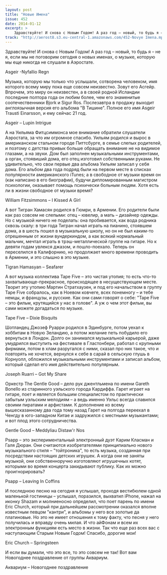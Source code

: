 ```yaml
---
layout: post
title: "Новые Имена"
issue: 452
date: 2014-01-12
excerpt: >
    Здравствуйте! И снова с Новым Годом! А раз год – новый, то будь я – не я, если мы не поговорим сегодня о новых именах, о музыке, которую мы еще никогда не слушали в Аэростате.
track: "http://aerost8.s3.eu-central-1.amazonaws.com/452-Novye Imena.mp3"
---
```


Здравствуйте! И снова с Новым Годом! А раз год – новый, то будь я – не я, если мы не поговорим сегодня о новых именах, о музыке, которую мы еще никогда не слушали в Аэростате.

Asgeir -Nyfallio Regn

Музыка, которую мы только что услышали, сотворена человеком, имя которого всему миру пока еще совсем неизвестно. Зовут его Асгейр. Впрочем, это миру он неизвестен, а в своей родной Исландии последние полтора года он любим более, чем его знаменитые соотечественники Bjork и Sigur Ros. Послезавтра в продажу выходит англоязычная версия его альбома "В Тишине". Полное его имя Asgeir Trausti Einarsson, и ему сейчас 21 год.

Asgeir – Lupin Intrigue

А на Уильяма Фитцсиммонса мое внимание обратили слушатели Аэростата, за что им огромное спасибо. Уильям родился и вырос в американском стальном городе Питтсбурге, в семье слепых родителей, и поэтому с детства привык больше обращать внимание не на видимое глазами, а на звуки. Дом был заполнен музыкальными инструментами, а орган, стоявиший дома, его отец изготовил собственными руками. Не удивительно, что свои первые два альбома Уильям записал у себя дома. Его альбом два года подряд были на первом месте в списках популярности американского iTunes; а в свободное от музыки время он (как написано в его биографии), будучи дипломированным магистром психологии, оказывает помощь психически больным людям. Хотя есть ли в жизни свободное от музыки время?

William Fitzsimmons – I Kissed A Girl

А вот Тигран Хамасян родился в Гюмри, в Армении. Его родители были как раз совсем не слепыми: отец – ювелир, а мать – дизайнер одежды. Но с музыкой ничего не поделать: она пробивается, как вода родника сквозь скалу: в три года Тигран начал играть на пианино, стоявшем дома, а в шесть пошел в музыкальную школу, но он не был каким-то отрешенным от жизни вундеркиндом, а как всякий нормальный мальчик, мечтал играть в трэш-металлической группе на гитаре. Но к девяти годам увлекся джазом, и пошло-поехало. Теперь он переселился в Калифорнию, но продолжает много времени проводить в Армении, и это слышно в это музыке.

Tigran Hamasyan – Seafarer

А вот музыка коллектива Tape Five – это чистая утопия; то есть что-то захватывающе-прекрасное, происходящее в несуществующем месте. Творит эту утопию Мартин Стратхаузен, и под его начальством в группу Tape Five собралось, как в Ноевом ковчеге, всех понемногу – и тебе немцы, и французы, и русские. Как они сами говорят о себе: "Tape Five – это фильм, крутящийся у нас в голове". А уж о чем этот фильм, вы сами можете догадаться по музыке.

Tape Five – Dixie Bisquits

Шотландец Джозеф Руарри родился в Эдинбурге, потом уехал к хоббитам в Новую Зеландию, а потом желание петь побудило его вернуться в Лондон. Долго он занимался музыкальной карьерой, даже умудрился выступить на фестивале в Гластонбери, работал с крупными фирмами, потом в хлам разругался с ними, сказал про них такое, что и повторять не хочется, вернулся к себе в сарай в сельскую глушь в Корнуолл, обложился музыкальными инструментами и записал альбом, который сделал его имя действительно популярным.

Joseph Ruarri – Got My Share

Оркестр The Gentle Good – дело рук джентльмена по имени Gareth Bonello из старинного уэльского города Кардиффа. Гарет играет на гитаре, поет и является большим специалистом по практически забытым уэльским мелодиям – а ведь именно Уэльс всегда славился своими пиратами и арфистами. К дополнение ко всему вышесказанному два года тому назад Гарет на полгода переехал в Ченгду в юго-западном Китае и задружился с местными музыкантами; и вот плод этого сотрудничества.

Gentle Good – Meddyliau Distaw'r Nos

Psapp – это экспериментальный электронный дуэт Карим Класман и Галя Дюран. Они считаются изобретателями принципиально нового музыкального стиля – "тойтроника", то есть музыка, созданная при посредствии настоящих детских игрушек. А когда они не заняты музыкой, они собственноручно изготовляют игрушечных котят, которыми во время концерта закидывают публику. Как их можно проигнорировать?

Psapp – Leaving In Coffins

И последнюю песню на сегодня я услышал, проходя вестибюлем одной маленькой гостиницы – услышал, поразился, выхватил iPhone, нажал на иконку Shazam и молниеносно определил, что поет парень по имени Eric Church, который при дальнейшем рассмотрении оказался вполне известным певцом "кантри", и альбомы у него все золотые да платиновые. Но это не имеет отношения к тому факту, что песня у него получилась и вправду очень милая. И что айФонам и всем их электронным функциям есть место в жизни. Так что еще раз всех вас с наступающим Старым Новым Годом! Спасибо, дорогие мои!

Eric Church – Springsteen

И если вы думали, что это все, то это совсем не так! Вот вам Новогоднее поздравление от группы Аквариум.

Аквариум – Новогоднее поздравление
